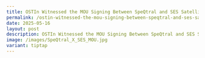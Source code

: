 ```yaml
---
title: OSTIn Witnessed the MOU Signing Between SpeQtral and SES Satellites
permalink: /ostin-witnessed-the-mou-signing-between-speqtral-and-ses-satellites/
date: 2025-05-16
layout: post
description: OSTIn Witnessed the MOU Signing Between SpeQtral and SES Satellites
image: /images/SpeQtral_X_SES_MOU.jpg
variant: tiptap
---
```

